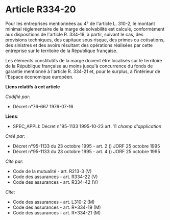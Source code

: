 # Article R334-20

Pour les entreprises mentionnées au 4° de l'article L. 310-2, le montant minimal réglementaire de la marge de solvabilité est
calculé, conformément aux dispositions de l'article R. 334-19, à partir, suivant le cas, des provisions techniques, des
capitaux sous risque, des primes ou cotisations, des sinistres et des avoirs résultant des opérations réalisées par cette
entreprise sur le territoire de la République française.

Les éléments constitutifs de la marge doivent être localisés sur le territoire de la République française au moins jusqu'à
concurrence du fonds de garantie mentionné à l'article R. 334-21 et, pour le surplus, à l'intérieur de l'Espace économique
européen.

**Liens relatifs à cet article**

_Codifié par_:

  - Décret n°76-667 1976-07-16

**Liens**:

  - SPEC_APPLI: Décret n°95-1133 1995-10-23 art. 11 *champ d'application*

_Créé par_:

  - Décret n°95-1133 du 23 octobre 1995 - art. 2 () JORF 25 octobre 1995
  - Décret n°95-1133 du 23 octobre 1995 - art. 4 () JORF 25 octobre 1995

_Cité par_:

  - Code de la mutualité - art. R213-3 (V)
  - Code des assurances - art. R334-22 (V)
  - Code des assurances - art. R334-42 (V)

_Cite_:

  - Code des assurances - art. L310-2 (M)
  - Code des assurances - art. R*334-19 (M)
  - Code des assurances - art. R*334-21 (M)
